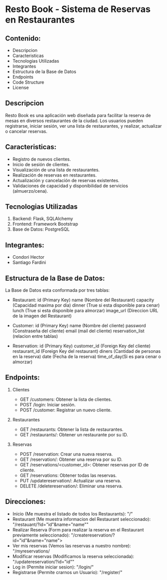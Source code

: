 <h1>
  Resto Book - Sistema de Reservas en Restaurantes
</h1>

 <h2> Contenido: </h2>

- Descripcion
- Caracteristicas
- Tecnologias Utilizadas
- Integrantes
- Estructura de la Base de Datos
- Endpoints
- Code Structure
- License

<h2> Descripcion </h2>

Resto Book es una aplicación web diseñada para facilitar la reserva de mesas en diversos restaurantes de la ciudad. Los usuarios pueden registrarse, iniciar sesión, ver una lista de restaurantes, y realizar, actualizar o cancelar reservas.

<h2> Caracteristicas:</h2>

- Registro de nuevos clientes.
- Inicio de sesión de clientes.
- Visualización de una lista de restaurantes.
- Realización de reservas en restaurantes.
- Actualización y cancelación de reservas existentes.
- Validaciones de capacidad y disponibilidad de servicios (almuerzo/cena).

<h2> Tecnologias Utilizadas </h2>

1. Backend: Flask, SQLAlchemy
2. Frontend: Framework Bootstrap
3. Base de Datos: PostgreSQL

<h2> Integrantes:</h2>

- Condori Hector 
- Santiago Fardini

<h2> Estructura de la Base de Datos: </h2>
  
  La Base de Datos esta conformada por tres tablas: 

  - Restaurant: id (Primary Key)
                name (Nombre del Restaurant)
                capacity (Capacidad maxima por dia)
                dinner (True si esta disponible para cenar)
                lunch (True si esta disponible para almorzar)
                image_url (Direccion URL de la imagen del Restaurant)

  - Customer: id (Primary Key)
              name (Nombre del cliente)
              password (Constraseña del cliente)
              email (mail del cliente)
              reservation_list (relacion entre tablas)

  - Reservation: id (Primary Key)
                 customer_id (Foreign Key del cliente)
                 restaurant_id (Foreign Key del restaurant)
                 diners (Cantidad de personas en la reserva)
                 date (Fecha de la reserva)
                 time_of_day(Si es para cenar o almorzar)

<h2> Endpoints: </h2>

1. Clientes
    - GET /customers: Obtener la lista de clientes.
    - POST /login: Iniciar sesión.
    - POST /customer: Registrar un nuevo cliente.

2. Restaurantes
    - GET /restaurants: Obtener la lista de restaurantes.
    - GET /restaurants/<id>: Obtener un restaurante por su ID.

3. Reservas
    - POST /reservation: Crear una nueva reserva.
    - GET /reservation/<id>: Obtener una reserva por su ID.
    - GET /reservations/<customer_id>: Obtener reservas por ID de cliente.
    - GET /reservations: Obtener todas las reservas.
    - PUT /updatereservation/<id>: Actualizar una reserva.
    - DELETE /deletereservation/<id>: Eliminar una reserva.

<h2> Direcciones: </h2>

- Inicio (Me muestra el listado de todos los Restaurants): "/"
- Restaurant (Me muestra informacion del Restaurant seleccionado): "/restauant/?id="id"&name="name""
- Realizar Reserva (Form para realizar la reserva en el Restaurant previamente seleccionado): "/createreservation/?id="id"&name="name">
- Ver mis reservas (Vemos las reservas a nuestro nombre): "/myreservations/
- Modificar reservas (Modificamos la reserva seleccionada): "/updatereservation/?id="id""
- Log in (Permite iniciar sesion): "/login/"
- Registrarse (Permite crarnos un Usuario): "/register/"



